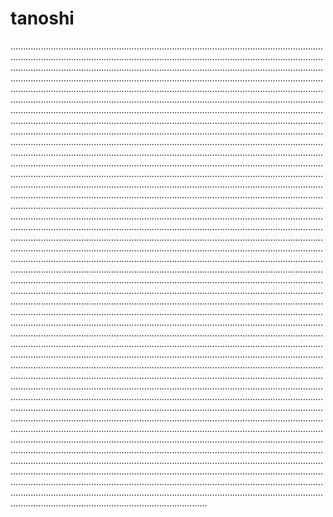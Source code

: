 # tanoshi

..................................................................................................................................................................................................................................................................................................................................................................................................................................................................................................................................................................................................................................................................................................................................................................................................................................................................................................................................................................................................................................................................................................................................................................................................................................................................................................................................................................................................................................................................................................................................................................................................................................................................................................................................................................................................................................................................................................................................................................................................................................................................................................................................................................................................................................................................................................................................................................................................................................................................................................................................................................................................................................................................................................................................................................................................................................................................................................................................................................................................................................................................................................................................................................................................................................................................................................................................................................................................................................................................................................................................................................................................................................................................................................................................................................................................................................................................................................................................................................................................................................................................................................................................................................................................................................................................................................................................................................................................................................................................................................................................................................................................................................................................................................................................................................................................................................................................................................................................................................................................................................................................................................................................................................................................................................................................................................................................................................................................................................................................................................................................................................................................................................